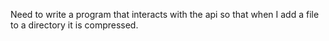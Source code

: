 Need to write a program that interacts with the api so that when I add a file to a directory it is compressed.